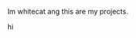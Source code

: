 Im whitecat ang this are my projects.
  
hi
<!---
WhiteCat2023/WhiteCat2023 is a ✨ special ✨ repository because its `README.md` (this file) appears on your GitHub profile.
You can click the Preview link to take a look at your changes.
--->
